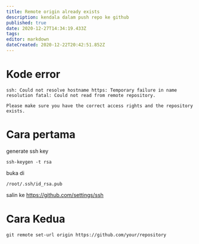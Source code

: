 ```yaml
---
title: Remote origin already exists
description: kendala dalam push repo ke github
published: true
date: 2020-12-27T14:34:19.433Z
tags: 
editor: markdown
dateCreated: 2020-12-22T20:42:51.852Z
---
```


# Kode error
`ssh: Could not resolve hostname https: Temporary failure in name resolution
fatal: Could not read from remote repository.`

`Please make sure you have the correct access rights
and the repository exists.`

# Cara pertama
generate ssh key
```
ssh-keygen -t rsa
```
buka di
```
/root/.ssh/id_rsa.pub
```
salin ke
https://github.com/settings/ssh
# Cara Kedua
```
git remote set-url origin https://github.com/your/repository
```